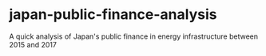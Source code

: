 # japan-public-finance-analysis
A quick analysis of Japan's public finance in energy infrastructure between 2015 and 2017

